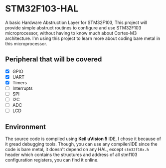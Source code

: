 # STM32F103-HAL
 A basic Hardware Abstruction Layer for STM32F103, This project will provide simple abstruct routines to configure and use STM32F103 microprocessor, without having to know much about Cortex-M3 architecture. I'm using this project to learn more about coding bare metal in this microprocessor.
## Peripheral that will be covered
- [x] GPIO
- [X] UART
- [X] Timers
- [ ] Interrupts
- [ ] SPI
- [ ] I2C
- [ ] ADC
- [ ] LCD
## Environment
 The source code is compiled using **Keil uVision 5** IDE, I chose it because of it gread debugging tools. Though, you can use any compiler/IDE since the code is bare metal, it doesn't depend on any HAL, except `stm32f10x.h` header which contains the structures and address of all stmf103 configuration registers, you can find it online.
 

